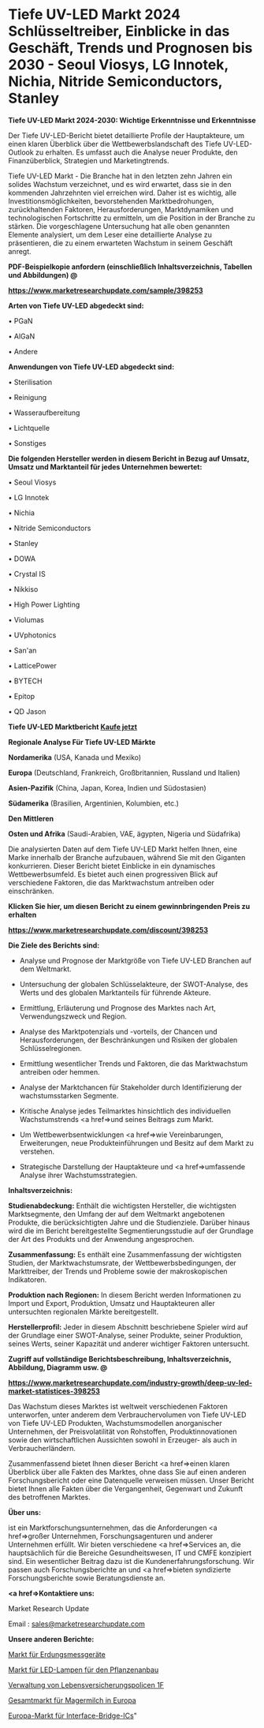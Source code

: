 # Tiefe UV-LED Markt 2024 Schlüsseltreiber, Einblicke in das Geschäft, Trends und Prognosen bis 2030 - Seoul Viosys, LG Innotek, Nichia, Nitride Semiconductors, Stanley

<strong>Tiefe UV-LED Markt 2024-2030: Wichtige Erkenntnisse und Erkenntnisse</strong>

Der Tiefe UV-LED-Bericht bietet detaillierte Profile der Hauptakteure, um einen klaren Überblick über die Wettbewerbslandschaft des Tiefe UV-LED-Outlook zu erhalten. Es umfasst auch die Analyse neuer Produkte, den Finanzüberblick, Strategien und Marketingtrends.

Tiefe UV-LED Markt - Die Branche hat in den letzten zehn Jahren ein solides Wachstum verzeichnet, und es wird erwartet, dass sie in den kommenden Jahrzehnten viel erreichen wird. Daher ist es wichtig, alle Investitionsmöglichkeiten, bevorstehenden Marktbedrohungen, zurückhaltenden Faktoren, Herausforderungen, Marktdynamiken und technologischen Fortschritte zu ermitteln, um die Position in der Branche zu stärken. Die vorgeschlagene Untersuchung hat alle oben genannten Elemente analysiert, um dem Leser eine detaillierte Analyse zu präsentieren, die zu einem erwarteten Wachstum in seinem Geschäft anregt.



<strong><b>PDF-Beispielkopie anfordern (einschließlich Inhaltsverzeichnis, Tabellen und Abbildungen) @ </b></strong>

<strong><a href=https://www.marketresearchupdate.com/sample/398253>

<strong>https://www.marketresearchupdate.com/sample/398253</u></a></strong></strong>



<strong>Arten von Tiefe UV-LED abgedeckt sind:</strong>

• PGaN

• AlGaN

• Andere



<strong>Anwendungen von Tiefe UV-LED abgedeckt sind:</strong>

• Sterilisation

• Reinigung

• Wasseraufbereitung

• Lichtquelle

• Sonstiges



<strong>Die folgenden Hersteller werden in diesem Bericht in Bezug auf Umsatz, Umsatz und Marktanteil für jedes Unternehmen bewertet:</strong>

• Seoul Viosys

• LG Innotek

• Nichia

• Nitride Semiconductors

• Stanley

• DOWA

• Crystal IS

• Nikkiso

• High Power Lighting

• Violumas

• UVphotonics

• San&#39;an

• LatticePower

• BYTECH

• Epitop

• QD Jason



<strong>Tiefe UV-LED Marktbericht <a href=https://www.marketresearchupdate.com/buynow/398253>Kaufe jetzt</a></strong>



<strong>Regionale Analyse Für Tiefe UV-LED Märkte</strong>



<strong>Nordamerika</strong> (USA, Kanada und Mexiko)



<strong>Europa</strong> (Deutschland, Frankreich, Großbritannien, Russland und Italien)



<strong>Asien-Pazifik</strong> (China, Japan, Korea, Indien und Südostasien)



<strong>Südamerika</strong> (Brasilien, Argentinien, Kolumbien, etc.)



<strong>Den Mittleren</strong> 

<strong>Osten und Afrika</strong> (Saudi-Arabien, VAE, ägypten, Nigeria und Südafrika)

Die analysierten Daten auf dem Tiefe UV-LED Markt helfen Ihnen, eine Marke innerhalb der Branche aufzubauen, während Sie mit den Giganten konkurrieren. Dieser Bericht bietet Einblicke in ein dynamisches Wettbewerbsumfeld. Es bietet auch einen progressiven Blick auf verschiedene Faktoren, die das Marktwachstum antreiben oder einschränken.



<strong>Klicken Sie hier, um diesen Bericht zu einem gewinnbringenden Preis zu erhalten
</strong>

<strong><a href=https://www.marketresearchupdate.com/discount/398253>https://www.marketresearchupdate.com/discount/398253</b></u></strong></a>



<strong>Die Ziele des Berichts sind:</strong>

- Analyse und Prognose der Marktgröße von Tiefe UV-LED Branchen auf dem Weltmarkt.

- Untersuchung der globalen Schlüsselakteure, der SWOT-Analyse, des Werts und des globalen Marktanteils für führende Akteure.

- Ermittlung, Erläuterung und Prognose des Marktes nach Art, Verwendungszweck und Region.

- Analyse des Marktpotenzials und -vorteils, der Chancen und Herausforderungen, der Beschränkungen und Risiken der globalen Schlüsselregionen.

- Ermittlung wesentlicher Trends und Faktoren, die das Marktwachstum antreiben oder hemmen.

- Analyse der Marktchancen für Stakeholder durch Identifizierung der wachstumsstarken Segmente.

- Kritische Analyse jedes Teilmarktes hinsichtlich des individuellen Wachstumstrends <a href=>und</a> seines Beitrags zum Markt.

- Um Wettbewerbsentwicklungen <a href=>wie</a> Vereinbarungen, Erweiterungen, neue Produkteinführungen und Besitz auf dem Markt zu verstehen.

- Strategische Darstellung der Hauptakteure und <a href=>umfas</a>sende Analyse ihrer Wachstumsstrategien.



<strong>Inhaltsverzeichnis:</strong>



<strong>Studienabdeckung:</strong> Enthält die wichtigsten Hersteller, die wichtigsten Marktsegmente, den Umfang der auf dem Weltmarkt angebotenen Produkte, die berücksichtigten Jahre und die Studienziele. Darüber hinaus wird die im Bericht bereitgestellte Segmentierungsstudie auf der Grundlage der Art des Produkts und der Anwendung angesprochen.



<strong>Zusammenfassung:</strong> Es enthält eine Zusammenfassung der wichtigsten Studien, der Marktwachstumsrate, der Wettbewerbsbedingungen, der Markttreiber, der Trends und Probleme sowie der makroskopischen Indikatoren.



<strong>Produktion nach Regionen:</strong> In diesem Bericht werden Informationen zu Import und Export, Produktion, Umsatz und Hauptakteuren aller untersuchten regionalen Märkte bereitgestellt.



<strong>Herstellerprofil:</strong> Jeder in diesem Abschnitt beschriebene Spieler wird auf der Grundlage einer SWOT-Analyse, seiner Produkte, seiner Produktion, seines Werts, seiner Kapazität und anderer wichtiger Faktoren untersucht.



<strong><b>Zugriff auf vollständige Berichtsbeschreibung, Inhaltsverzeichnis, Abbildung, Diagramm usw. @ </b></strong>

<strong><a href=https://www.marketresearchupdate.com/industry-growth/deep-uv-led-market-statistices-398253>https://www.marketresearchupdate.com/industry-growth/deep-uv-led-market-statistices-398253</a></strong>

Das Wachstum dieses Marktes ist weltweit verschiedenen Faktoren unterworfen, unter anderem dem Verbrauchervolumen von Tiefe UV-LED von Tiefe UV-LED Produkten, Wachstumsmodellen anorganischer Unternehmen, der Preisvolatilität von Rohstoffen, Produktinnovationen sowie den wirtschaftlichen Aussichten sowohl in Erzeuger- als auch in Verbraucherländern.

Zusammenfassend bietet Ihnen dieser Bericht <a href=>einen</a> klaren Überblick über alle Fakten des Marktes, ohne dass Sie auf einen anderen Forschungsbericht oder eine Datenquelle verweisen müssen. Unser Bericht bietet Ihnen alle Fakten über die Vergangenheit, Gegenwart und Zukunft des betroffenen Marktes.



<strong>Über uns:</strong>

 ist ein Marktforschungsunternehmen, das die Anforderungen <a href=>großer</a> Unternehmen, Forschungsagenturen und anderer Unternehmen erfüllt. Wir bieten verschiedene <a href=>Services</a> an, die hauptsächlich für die Bereiche Gesundheitswesen, IT und CMFE konzipiert sind. Ein wesentlicher Beitrag dazu ist die Kundenerfahrungsforschung. Wir passen auch Forschungsberichte an und <a href=>bieten</a> syndizierte Forschungsberichte sowie Beratungsdienste an.



<strong><a href=>Kontaktiere uns:</a></strong>

Market Research Update

Email : sales@marketresearchupdate.com



<strong>Unsere anderen Berichte:</strong>

<a href=https://www.linkedin.com/pulse/earth-ground-testers-market-has-huge-demand>Markt für Erdungsmessgeräte</a>

<a href=https://www.linkedin.com/pulse/plant-growing-led-lamps-market-size-industry-growth-factors>Markt für LED-Lampen für den Pflanzenanbau</a>

<a href=https://www.linkedin.com/pulse/life-insurance-policy-administration-1f>Verwaltung von Lebensversicherungspolicen 1F</a>

<a href=https://www.linkedin.com/pulse/europe-skim-milk-whole-market-new-report-future>Gesamtmarkt für Magermilch in Europa</a>

<a href=https://www.linkedin.com/pulse/europe-interface-bridge-ics-market-2023-huge>Europa-Markt für Interface-Bridge-ICs</a>"
